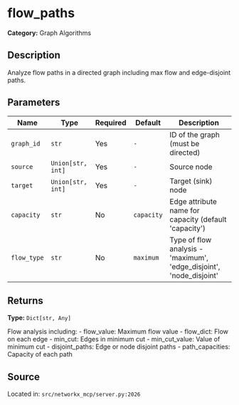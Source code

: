 # flow_paths

**Category:** Graph Algorithms

## Description

Analyze flow paths in a directed graph including max flow and edge-disjoint paths.

## Parameters

| Name | Type | Required | Default | Description |
|------|------|----------|---------|-------------|
| `graph_id` | `str` | Yes | `-` | ID of the graph (must be directed) |
| `source` | `Union[str, int]` | Yes | `-` | Source node |
| `target` | `Union[str, int]` | Yes | `-` | Target (sink) node |
| `capacity` | `str` | No | `capacity` | Edge attribute name for capacity (default 'capacity') |
| `flow_type` | `str` | No | `maximum` | Type of flow analysis - 'maximum', 'edge_disjoint', 'node_disjoint' |

## Returns

**Type:** `Dict[str, Any]`

Flow analysis including: - flow_value: Maximum flow value - flow_dict: Flow on each edge - min_cut: Edges in minimum cut - min_cut_value: Value of minimum cut - disjoint_paths: Edge or node disjoint paths - path_capacities: Capacity of each path

## Source

Located in: `src/networkx_mcp/server.py:2026`
